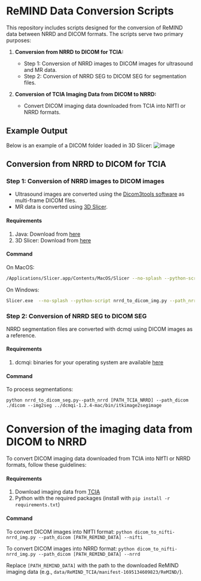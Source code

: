 # ReMIND Data Conversion Scripts

This repository includes scripts designed for the conversion of ReMIND data between NRRD and DICOM formats. The scripts serve two primary purposes:

1. **Conversion from NRRD to DICOM for TCIA:**
    - Step 1: Conversion of NRRD images to DICOM images for ultrasound and MR data.
    - Step 2: Conversion of NRRD SEG to DICOM SEG for segmentation files.

2. **Conversion of TCIA Imaging Data from DICOM to NRRD:**
    - Convert DICOM imaging data downloaded from TCIA into NIfTI or NRRD formats.

## Example Output
Below is an example of a DICOM folder loaded in 3D Slicer:
![image](https://github.com/ReubenDo/ReMIND/assets/17268715/8b057d4c-ab50-4884-b509-a615b7206c1c)

## Conversion from NRRD to DICOM for TCIA
### Step 1: Conversion of NRRD images to DICOM images
- Ultrasound images are converted using the [Dicom3tools software](https://www.dclunie.com/dicom3tools.html) as multi-frame DICOM files.
- MR data is converted using [3D Slicer](https://download.slicer.org/).

#### Requirements
1. Java: Download from [here](https://www.oracle.com/java/technologies/downloads/)
2. 3D Slicer: Download from [here](https://download.slicer.org/)

#### Command
On MacOS:
```bash
/Applications/Slicer.app/Contents/MacOS/Slicer --no-splash --python-script conversion_imaging.py --path_nrrd [PATH_TCIA_NRRD] --path_dicom ./dicom
```

On Windows:
```bash
Slicer.exe  --no-splash --python-script nrrd_to_dicom_img.py --path_nrrd [PATH_TCIA_NRRD] --path_dicom ./dicom
```

### Step 2: Conversion of NRRD SEG to DICOM SEG
NRRD segmentation files are converted with dcmqi using DICOM images as a reference.

#### Requirements
1. dcmqi: binaries for your operating system are available [here](https://qiicr.gitbook.io/dcmqi-guide/opening/installation/binary_packages)

#### Command
To process segmentations:

```python nrrd_to_dicom_seg.py--path_nrrd [PATH_TCIA_NRRD] --path_dicom ./dicom --img2seg ../dcmqi-1.2.4-mac/bin/itkimage2segimage```

# Conversion of the imaging data from DICOM to NRRD
To convert DICOM imaging data downloaded from TCIA into NIfTI or NRRD formats, follow these guidelines:

#### Requirements
1. Download imaging data from [TCIA](https://wiki.cancerimagingarchive.net/pages/viewpage.action?pageId=157288106)
2. Python with the required packages (install with ```pip install -r requirements.txt```)

#### Command
To convert DICOM images into NIfTI format:
```python dicom_to_nifti-nrrd_img.py --path_dicom [PATH_REMIND_DATA] --nifti  ```

To convert DICOM images into NRRD format:
```python dicom_to_nifti-nrrd_img.py --path_dicom [PATH_REMIND_DATA] --nrrd  ```

Replace `[PATH_REMIND_DATA]` with the path to the downloaded ReMIND imaging data (e.g., `data/ReMIND_TCIA/manifest-1695134609823/ReMIND/`).


